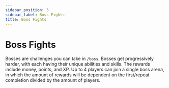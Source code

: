 ```yaml
---
sidebar_position: 3
sidebar_label: Boss Fights
title: Boss Fights
---
```


# Boss Fights

Bosses are challenges you can take in `/boss`. Bosses get progressively harder, with each having their unique abilities and skills. The rewards include money, points, and XP. Up to 4 players can join a single boss arena, in which the amount of rewards will be dependent on the first/repeat completion divided by the amount of players.